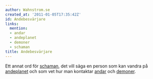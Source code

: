 ```yaml
---
author: Wahnstrom.se
created_at: '2011-01-05T17:35:42Z'
id: Andebesvärjare
links:
  mention:
  - andar
  - andeplanet
  - demoner
  - schaman
title: Andebesvärjare
---
```


Ett annat ord för [schaman], det vill säga en person som kan vandra på [andeplanet] och som vet hur
man kontaktar [andar] och [demoner].

  [schaman]: schaman
  [andeplanet]: andeplanet
  [andar]: andar
  [demoner]: demoner